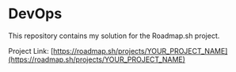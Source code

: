# DevOps

This repository contains my solution for the Roadmap.sh project.

Project Link: [https://roadmap.sh/projects/YOUR_PROJECT_NAME](https://roadmap.sh/projects/YOUR_PROJECT_NAME)
